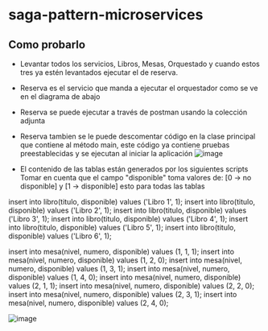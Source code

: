 # saga-pattern-microservices

## Como probarlo
* Levantar todos los servicios, Libros, Mesas, Orquestado y cuando estos tres ya estén levantados ejecutar el de reserva.

* Reserva es el servicio que manda a ejecutar el orquestador como se ve en el diagrama de abajo

* Reserva se puede ejecutar a través de postman usando la colección adjunta
* Reserva tambien se le puede descomentar código en la clase principal que contiene al método main, 
este código ya contiene pruebas preestablecidas y se ejecutan al iniciar la aplicación
![image](https://user-images.githubusercontent.com/60149403/218288888-bcb2a482-60e6-4fd5-9216-319ec4e78e0b.png)

* El contenido de las tablas están generados por los siguientes scripts
Tomar en cuenta que el campo "disponible" toma valores de: [0 -> no disponible] y [1 -> disponible] esto para todas las tablas

insert into libro(titulo, disponible) values ('Libro 1', 1);
insert into libro(titulo, disponible) values ('Libro 2', 1);
insert into libro(titulo, disponible) values ('Libro 3', 1);
insert into libro(titulo, disponible) values ('Libro 4', 1);
insert into libro(titulo, disponible) values ('Libro 5', 1);
insert into libro(titulo, disponible) values ('Libro 6', 1);

insert into mesa(nivel, numero, disponible) values (1, 1, 1);
insert into mesa(nivel, numero, disponible) values (1, 2, 0);
insert into mesa(nivel, numero, disponible) values (1, 3, 1);
insert into mesa(nivel, numero, disponible) values (1, 4, 0);
insert into mesa(nivel, numero, disponible) values (2, 1, 1);
insert into mesa(nivel, numero, disponible) values (2, 2, 0);
insert into mesa(nivel, numero, disponible) values (2, 3, 1);
insert into mesa(nivel, numero, disponible) values (2, 4, 0);

![image](https://user-images.githubusercontent.com/60149403/218288876-f6e23965-2077-4f12-b73b-dcd0d78d4dfb.png)

